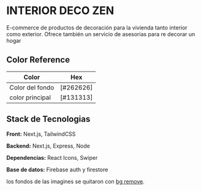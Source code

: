 
# INTERIOR DECO ZEN

E-commerce de productos de decoración para la vivienda tanto interior como exterior. Ofrece también un servicio de asesorias para re decorar un hogar

## Color Reference

| Color             | Hex                                                                |
| ----------------- | ------------------------------------------------------------------ |
| Color del fondo | [#262626] |
| color principal | [#131313] |



## Stack de Tecnologias

**Front:** Next.js, TailwindCSS

**Backend:** Next.js, Express, Node

**Dependencias:** React Icons, Swiper

**Base de datos:** Firebase auth y firestore

los fondos de las imagines se quitaron con [bg remove]([https://shields.io/](https://www.remove.bg/es)).

